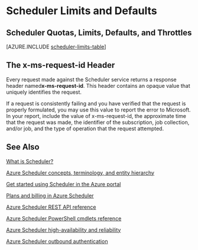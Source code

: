 <properties
 pageTitle="Scheduler Limits and Defaults"
 description="Scheduler Limits and Defaults"
 services="scheduler"
 documentationCenter=".NET"
 authors="derek1ee"
 manager="kevinlam1"
 editor=""/>
<tags
 ms.service="scheduler"
 ms.workload="infrastructure-services"
 ms.tgt_pltfrm="na"
 ms.devlang="dotnet"
 ms.topic="article"
 ms.date="08/18/2016"
 ms.author="deli"/>

# Scheduler Limits and Defaults

## Scheduler Quotas, Limits, Defaults, and Throttles

[AZURE.INCLUDE [scheduler-limits-table](../../includes/scheduler-limits-table.md)]

## The x-ms-request-id Header

Every request made against the Scheduler service returns a response header named**x-ms-request-id**. This header contains an opaque value that uniquely identifies the request.

If a request is consistently failing and you have verified that the request is properly formulated, you may use this value to report the error to Microsoft. In your report, include the value of x-ms-request-id, the approximate time that the request was made, the identifier of the subscription, job collection, and/or job, and the type of operation that the request attempted.

## See Also


 [What is Scheduler?](scheduler-intro.md)

 [Azure Scheduler concepts, terminology, and entity hierarchy](scheduler-concepts-terms.md)

 [Get started using Scheduler in the Azure portal](scheduler-get-started-portal.md)

 [Plans and billing in Azure Scheduler](scheduler-plans-billing.md)

 [Azure Scheduler REST API reference](https://msdn.microsoft.com/library/mt629143)

 [Azure Scheduler PowerShell cmdlets reference](scheduler-powershell-reference.md)

 [Azure Scheduler high-availability and reliability](scheduler-high-availability-reliability.md)

 [Azure Scheduler outbound authentication](scheduler-outbound-authentication.md)

